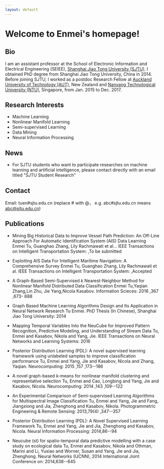 ```yaml
---
layout: default
---
```


<!-- Text can be **bold**, _italic_, or ~~strikethrough~~.

[Link to another page](./another-page.html).

There should be whitespace between paragraphs.

There should be whitespace between paragraphs. We recommend including a README, or a file with information about your project. -->
# Welcome to Enmei's homepage!
## Bio
I am an assistant professor at the School of Electronic Information and Electrical Engineering (SEIEE), [Shanghai Jiao Tong University (SJTU)](http://en.sjtu.edu.cn/). I obtained PhD degree from Shanghai Jiao Tong University, China in 2014.
	Before joining SJTU, I worked as a postdoc Research Fellow at [Auckland University of Technology (AUT)](https://www.aut.ac.nz/), New Zealand and [Nanyang Technological University (NTU)](https://www.ntu.edu.sg), Singapore, from Jan. 2015 to Dec. 2017.


## Research Interests
* Machine Learning
* Nonlinear Manifold Learning  
* Semi-supervised Learning
* Data Mining
* Neural Information Processing

## News
*  For SJTU students who want to participate researches on machine learning and artificial intelligence, please contact directly with an email titled "SJTU Student Research"


## Contact
Email: tuen#sjtu.edu.cn (replace # with @， e.g. abc#sjtu.edu.cn means abc@sjtu.edu.cn)

## Publications
* Mining Big Historical Data to Improve Vessel Path Prediction: An Off-Line Approach For Automatic Identification System (AIS) Data Learning
Enmei Tu, Guanghao Zhang, Lily Rachmawati et al... IEEE Transactions on Intelligent  Transportation System: ,To be submitted

* Exploiting AIS Data For Intelligent Maritime Navigation: A Comprehensive Survey
Enmei Tu, Guanghao Zhang, Lily Rachmawati et al. IEEE Transactions on Intelligent Transportation System: ,Accepted

* A Graph-Based Semi-Supervised $k$ Nearest-Neighbor Method for Nonlinear Manifold Distributed Data Classification
Enmei Tu,Yaqian Zhang,Lin Zhu, Jie Yang,Nicola Kasabov. Information Scieces: 2016 ,367 ,673- 688

* Graph Based Machine Learning Algorithms Design and Its Application in Neural Network Research
Tu Enmei. PhD Thesis (In Chinese), Shanghai Jiao Tong University: 2014 

* Mapping Temporal Variables Into the NeuCube for Improved Pattern Recognition, Predictive Modeling, and Understanding of Stream Data
Tu, Enmei and Kasabov, Nikola and Yang, Jie. IEEE Transactions on Neural Networks and  Learning Systems: 2016

* Posterior Distribution Learning (PDL): A novel supervised learning framework using unlabeled samples to improve classification performance
Tu, Enmei and Yang, Jie and Kasabov, Nicola and Zhang, Yaqian. Neurocomputing: 2015 ,157 ,173--186

* A novel graph-based k-means for nonlinear manifold clustering and representative selection
Tu, Enmei and Cao, Longbing and Yang, Jie and Kasabov, Nicola. Neurocomputing: 2014 ,143 ,109--122

* An Experimental Comparison of Semi-supervised Learning Algorithms for Multispectral Image Classification
Tu, Enmei and Yang, Jie and Fang, Jiangxiong and Jia, Zhenghong and Kasabov, Nikola. Photogrammetric Engineering & Remote Sensing: 2013,79(4) ,347--357

* Posterior Distribution Learning (PDL): A Novel Supervised Learning Framework
Tu, Enmei and Yang, Jie and Jia, Zhenghong and Kasabov, Nicola. Neural Information Processing: 2014,86--94

* Neucube (st) for spatio-temporal data predictive modelling with a case study on ecological data
Tu, Enmei and Kasabov, Nikola and Othman, Marini and Li, Yuxiao and Worner, Susan and Yang, Jie and Jia, Zhenghong. Neural Networks (IJCNN), 2014 International Joint Conference on: 2014,638--645


<!-- ### Header 3

```js
// Javascript code with syntax highlighting.
var fun = function lang(l) {
  dateformat.i18n = require('./lang/' + l)
  return true;
}
```

```ruby
# Ruby code with syntax highlighting
GitHubPages::Dependencies.gems.each do |gem, version|
  s.add_dependency(gem, "= #{version}")
end
```

#### Header 4

*   This is an unordered list following a header.
*   This is an unordered list following a header.
*   This is an unordered list following a header.

##### Header 5

1.  This is an ordered list following a header.
2.  This is an ordered list following a header.
3.  This is an ordered list following a header.

###### Header 6

| head1        | head two          | three |
|:-------------|:------------------|:------|
| ok           | good swedish fish | nice  |
| out of stock | good and plenty   | nice  |
| ok           | good `oreos`      | hmm   |
| ok           | good `zoute` drop | yumm  |

### There's a horizontal rule below this.

* * *

### Here is an unordered list:

*   Item foo
*   Item bar
*   Item baz
*   Item zip

### And an ordered list:

1.  Item one
1.  Item two
1.  Item three
1.  Item four

### And a nested list:

- level 1 item
  - level 2 item
  - level 2 item
    - level 3 item
    - level 3 item
- level 1 item
  - level 2 item
  - level 2 item
  - level 2 item
- level 1 item
  - level 2 item
  - level 2 item
- level 1 item

### Small image

![Octocat](https://github.githubassets.com/images/icons/emoji/octocat.png)

### Large image

![Branching](https://guides.github.com/activities/hello-world/branching.png)


### Definition lists can be used with HTML syntax.

<dl>
<dt>Name</dt>
<dd>Godzilla</dd>
<dt>Born</dt>
<dd>1952</dd>
<dt>Birthplace</dt>
<dd>Japan</dd>
<dt>Color</dt>
<dd>Green</dd>
</dl> -->


<!-- ```
Long, single-line code blocks should not wrap. They should horizontally scroll if they are too long. This line should be long enough to demonstrate this.
```

```
The final element.
``` -->
